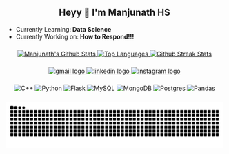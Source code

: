 <!-- Introduction section -->
<h2 align="center">Heyy 👋 I'm Manjunath HS</h2>
<ul>
  <li>Currently Learning:<b> Data Science</b></li>
  <li>Currently Working on:<b> How to Respond!!!</b></li>
</ul>

###
<!-- GitHub Stats section -->
<div align="center">
  <!-- First profile stats card -->
  <a href="https://github.com/Manjunathhs-0003?tab=repositories" target="_blank" rel="noreferrer">
    <img height="150" src="https://github-readme-stats.vercel.app/api?username=Manjunathhs-0003&theme=nightowl&hide_border=true&include_all_commits=false&count_private=true" alt="Manjunath's Github Stats"/>
  </a>

  

  <!-- Languages stats card -->
  <a href="https://github.com/Manjunathhs-0003?tab=repositories" target="_blank" rel="noreferrer">
    <img height="150" src="https://github-readme-stats.vercel.app/api/top-langs/?username=Manjunathhs-0003&theme=nightowl&hide_border=true&include_all_commits=false&count_private=true&layout=compact" alt="Top Languages"/>
  </a>

  <!-- Streak stats card -->
  <a href="https://github.com/Manjunathhs-0003?tab=repositories" target="_blank" rel="noreferrer">
    <img height="150" src="https://github-readme-streak-stats.herokuapp.com/?user=Manjunathhs-0003&theme=nightowl&hide_border=true" alt="Github Streak Stats"/>
  </a>
</div>

###

<!-- Contact section -->
<div align="center">
  <!-- Gmail logo with mailto link -->
  <a href="mailto:hsmanjunathhsmanjunath@gmail.com" target="_blank">
    <img src="https://img.shields.io/static/v1?message=Gmail&logo=gmail&label=&color=D14836&logoColor=white&labelColor=&style=for-the-badge" height="35" alt="gmail logo" />
  </a>
  
  <!-- LinkedIn logo with LinkedIn profile link -->
  <a href="https://www.linkedin.com/in/manjunath-hs003" target="_blank">
    <img src="https://img.shields.io/static/v1?message=LinkedIn&logo=linkedin&label=&color=0077B5&logoColor=white&labelColor=&style=for-the-badge" height="35" alt="linkedin logo" />
  </a>
  
  <!-- Instagram logo with Instagram profile link -->
  <a href="https://www.instagram.com/_manjunathhs?igsh=MWJvenZmNDBsanN6OQ==" target="_blank">
    <img src="https://img.shields.io/static/v1?message=Instagram&logo=instagram&label=&color=E4405F&logoColor=white&labelColor=&style=for-the-badge" height="35" alt="instagram logo" />
  </a>
</div>

###
<div align="center">
  <img src="https://img.shields.io/badge/c++-%2300599C.svg?style=for-the-badge&logo=c%2B%2B&logoColor=white" height="35" alt="C++"/>
  <img src="https://img.shields.io/badge/python-3670A0?style=for-the-badge&logo=python&logoColor=ffdd54" height="35" alt="Python"/>
<!--   <img src="https://img.shields.io/badge/pythonanywhere-%232F9FD7.svg?style=for-the-badge&logo=pythonanywhere&logoColor=151515" height="35" alt="PythonAnywhere"/>
  <img src="https://img.shields.io/badge/render-%46E3B7.svg?style=for-the-badge&logo=render&logoColor=white" height="35" alt="Render"/> -->
  <img src="https://img.shields.io/badge/flask-%23000.svg?style=for-the-badge&logo=flask&logoColor=white" height="35" alt="Flask"/>
  <img src="https://img.shields.io/badge/mysql-4479A1.svg?style=for-the-badge&logo=mysql&logoColor=white" height="35" alt="MySQL"/>
  <img src="https://img.shields.io/badge/MongoDB-%234ea94b.svg?style=for-the-badge&logo=mongodb&logoColor=white" height="35" alt="MongoDB"/>
  <img src="https://img.shields.io/badge/postgres-%23316192.svg?style=for-the-badge&logo=postgresql&logoColor=white" height="35" alt="Postgres"/>
  <img src="https://img.shields.io/badge/pandas-%23150458.svg?style=for-the-badge&logo=pandas&logoColor=white" height="35" alt="Pandas"/>
</div>

###
<!-- Snake animation section -->
<img src="https://raw.githubusercontent.com/Manjunathhs-0003/Manjunathhs-0003/output/snake.svg" alt="Snake animation" />

###
